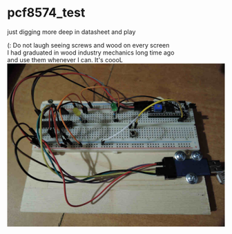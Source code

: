 # pcf8574_test
just digging more deep in datasheet and play

(: Do not laugh seeing screws and wood on every screen<br>
I had graduated in wood industry mechanics long time ago<br>
and use them whenever I can. It's coooL<br>
![screenshot](MR.JPG)
